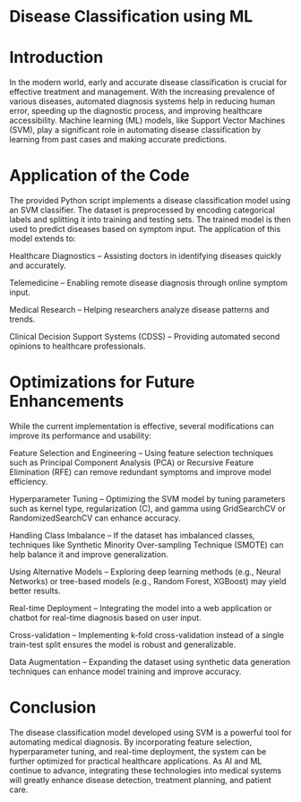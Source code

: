 # Disease Classification using ML

# Introduction
In the modern world, early and accurate disease classification is crucial for effective treatment and management. With the increasing prevalence of various diseases, automated diagnosis systems help in reducing human error, speeding up the diagnostic process, and improving healthcare accessibility. Machine learning (ML) models, like Support Vector Machines (SVM), play a significant role in automating disease classification by learning from past cases and making accurate predictions.

# Application of the Code
The provided Python script implements a disease classification model using an SVM classifier. The dataset is preprocessed by encoding categorical labels and splitting it into training and testing sets. The trained model is then used to predict diseases based on symptom input. The application of this model extends to:

Healthcare Diagnostics – Assisting doctors in identifying diseases quickly and accurately.

Telemedicine – Enabling remote disease diagnosis through online symptom input.

Medical Research – Helping researchers analyze disease patterns and trends.

Clinical Decision Support Systems (CDSS) – Providing automated second opinions to healthcare professionals.

# Optimizations for Future Enhancements
While the current implementation is effective, several modifications can improve its performance and usability:

Feature Selection and Engineering – Using feature selection techniques such as Principal Component Analysis (PCA) or Recursive Feature Elimination (RFE) can remove redundant symptoms and improve model efficiency.

Hyperparameter Tuning – Optimizing the SVM model by tuning parameters such as kernel type, regularization (C), and gamma using GridSearchCV or RandomizedSearchCV can enhance accuracy.

Handling Class Imbalance – If the dataset has imbalanced classes, techniques like Synthetic Minority Over-sampling Technique (SMOTE) can help balance it and improve generalization.

Using Alternative Models – Exploring deep learning methods (e.g., Neural Networks) or tree-based models (e.g., Random Forest, XGBoost) may yield better results.

Real-time Deployment – Integrating the model into a web application or chatbot for real-time diagnosis based on user input.

Cross-validation – Implementing k-fold cross-validation instead of a single train-test split ensures the model is robust and generalizable.

Data Augmentation – Expanding the dataset using synthetic data generation techniques can enhance model training and improve accuracy.

# Conclusion
The disease classification model developed using SVM is a powerful tool for automating medical diagnosis. By incorporating feature selection, hyperparameter tuning, and real-time deployment, the system can be further optimized for practical healthcare applications. As AI and ML continue to advance, integrating these technologies into medical systems will greatly enhance disease detection, treatment planning, and patient care.
